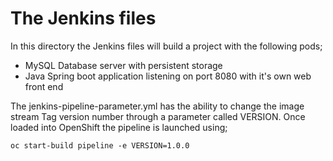 # The Jenkins files

In this directory the Jenkins files will build a project with the following pods;

* MySQL Database server with persistent storage
* Java Spring boot application listening on port 8080 with it's own web front end

The jenkins-pipeline-parameter.yml has the ability to change the image stream Tag version number through a parameter called VERSION.  Once loaded into OpenShift the pipeline is launched using;

```
oc start-build pipeline -e VERSION=1.0.0
```
